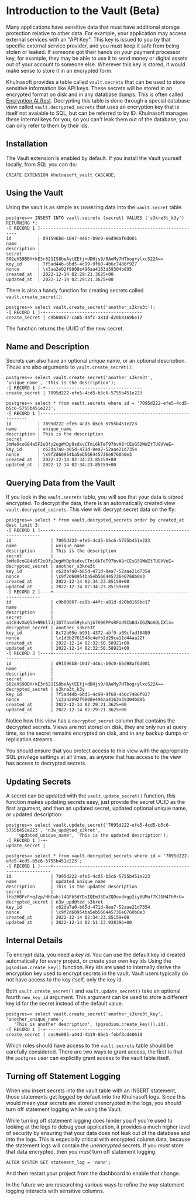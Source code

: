 # Introduction to the Vault (Beta)

Many applications have sensitive data that must have additional
storage protection relative to other data.  For example, your
application may access external services with an "API Key".  This key
is issued to you by that specific external service provider, and you
must keep it safe from being stolen or leaked.  If someone got their
hands on your payment processor key, for example, they may be able to
use it to send money or digital assets out of your account to someone
else.  Wherever this key is stored, it would make sense to store it in
an encrypted form.

Khulnasoft provides a table called `vault.secrets` that can be used to
store sensitive information like API keys.  These secrets will be
stored in an encrypted format on disk and in any database dumps.  This
is often called [Encryption At
Rest](https://en.wikipedia.org/wiki/Data_at_rest).  Decrypting this
table is done through a special database view called
`vault.decrypted_secrets` that uses an encryption key that is itself
not avaiable to SQL, but can be referred to by ID.  Khulnasoft manages
these internal keys for you, so you can't leak them out of the
database, you can only refer to them by their ids.

## Installation

The Vault extension is enabled by default. If you install the Vault 
yourself locally, from SQL you can do:

```
CREATE EXTENSION khulnasoft_vault CASCADE;
```

## Using the Vault

Using the vault is as simple as `INSERT`ing data into the
`vault.secret` table.

```
postgres=> INSERT INTO vault.secrets (secret) VALUES ('s3kre3t_k3y') RETURNING *;
-[ RECORD 1 ]-------------------------------------------------------------
id          | d91596b8-1047-446c-b9c0-66d98af6d001
name        | 
description | 
secret      | S02eXS9BBY+kE3r621IS8beAytEEtj+dDHjs9/0AoMy7HTbog+ylxcS22A==
key_id      | 7f5ad44b-6bd5-4c99-9f68-4b6c7486f927
nonce       | \x3aa2e92f9808e496aa4163a59304b895
created_at  | 2022-12-14 02:29:21.3625+00
updated_at  | 2022-12-14 02:29:21.3625+00
```

There is also a handy function for creating secrets called
`vault.create_secret()`:

```
postgres=> select vault.create_secret('another_s3kre3t');
-[ RECORD 1 ]-+-------------------------------------
create_secret | c9b00867-ca8b-44fc-a81d-d20b8169be17

```

The function returns the UUID of the new secret.

## Name and Description

Secrets can also have an optional _unique_ name, or an optional
description.  These are also arguments to `vault.create_secret()`:

```
postgres=> select vault.create_secret('another_s3kre3t', 'unique_name', 'This is the description');
-[ RECORD 1 ]-+-------------------------------------
create_secret | 7095d222-efe5-4cd5-b5c6-5755b451e223

postgres=> select * from vault.secrets where id = '7095d222-efe5-4cd5-b5c6-5755b451e223';
-[ RECORD 1 ]-----------------------------------------------------------------
id          | 7095d222-efe5-4cd5-b5c6-5755b451e223
name        | unique_name
description | This is the description
secret      | 3mMeOcoG84a5F2uOfy2ugWYDp9sdxvCTmi6kTeT97bvA8rCEsG5DWWZtTU8VVeE=
key_id      | c62da7a0-b85d-471d-8ea7-52aae21d7354
nonce       | \x9f2d60954ba5eb566445736e0760b0e3
created_at  | 2022-12-14 02:34:23.85159+00
updated_at  | 2022-12-14 02:34:23.85159+00
```

## Querying Data from the Vault

If you look in the `vault.secrets` table, you will see that your data
is stored encrypted. To decrypt the data, there is an automatically
created view `vault.decrypted_secrets`.  This view will decrypt secret
data on the fly:

```
postgres=> select * from vault.decrypted_secrets order by created_at desc limit 3;
-[ RECORD 1 ]----+-----------------------------------------------------------------
id               | 7095d222-efe5-4cd5-b5c6-5755b451e223
name             | unique_name
description      | This is the description
secret           | 3mMeOcoG84a5F2uOfy2ugWYDp9sdxvCTmi6kTeT97bvA8rCEsG5DWWZtTU8VVeE=
decrypted_secret | another_s3kre3t
key_id           | c62da7a0-b85d-471d-8ea7-52aae21d7354
nonce            | \x9f2d60954ba5eb566445736e0760b0e3
created_at       | 2022-12-14 02:34:23.85159+00
updated_at       | 2022-12-14 02:34:23.85159+00
-[ RECORD 2 ]----+-----------------------------------------------------------------
id               | c9b00867-ca8b-44fc-a81d-d20b8169be17
name             | 
description      | 
secret           | a1CE4vXwQ53+N9bllJj1D7fasm59ykohjb7K90PPsRFUd9IbBdxIGZNoSQLIXl4=
decrypted_secret | another_s3kre3t
key_id           | 8c72b05e-b931-4372-abf9-a09cfad18489
nonce            | \x1d3b2761548c4efb2d29ca11d44aa22f
created_at       | 2022-12-14 02:32:50.58921+00
updated_at       | 2022-12-14 02:32:50.58921+00
-[ RECORD 3 ]----+-----------------------------------------------------------------
id               | d91596b8-1047-446c-b9c0-66d98af6d001
name             | 
description      | 
secret           | S02eXS9BBY+kE3r621IS8beAytEEtj+dDHjs9/0AoMy7HTbog+ylxcS22A==
decrypted_secret | s3kre3t_k3y
key_id           | 7f5ad44b-6bd5-4c99-9f68-4b6c7486f927
nonce            | \x3aa2e92f9808e496aa4163a59304b895
created_at       | 2022-12-14 02:29:21.3625+00
updated_at       | 2022-12-14 02:29:21.3625+00
```

Notice how this view has a `decrypted_secret` column that contains the
decrypted secrets.  Views are not stored on disk, they are only run at
query time, so the secret remains encrypted on disk, and in any backup
dumps or replication streams.

You should ensure that you protect access to this view with the
appropriate SQL privilege settings at all times, as anyone that has
access to the view has access to decrypted secrets.

## Updating Secrets

A secret can be updated with the `vault.update_secret()` function,
this function makes updating secrets easy, just provide the secret
UUID as the first argument, and then an updated secret, updated
optional unique name, or updated description:

```
postgres=> select vault.update_secret('7095d222-efe5-4cd5-b5c6-5755b451e223', 'n3w_upd@ted_s3kret', 
    'updated_unique_name', 'This is the updated description');
-[ RECORD 1 ]-+-
update_secret | 

postgres=> select * from vault.decrypted_secrets where id = '7095d222-efe5-4cd5-b5c6-5755b451e223';
-[ RECORD 1 ]----+---------------------------------------------------------------------
id               | 7095d222-efe5-4cd5-b5c6-5755b451e223
name             | updated_unique_name
description      | This is the updated description
secret           | lhb3HBFxF+qJzp/HHCwhjl4QFb5dYDsIQEm35DaZQOovdkgp2iy6UMufTKJGH4ThMrU=
decrypted_secret | n3w_upd@ted_s3kret
key_id           | c62da7a0-b85d-471d-8ea7-52aae21d7354
nonce            | \x9f2d60954ba5eb566445736e0760b0e3
created_at       | 2022-12-14 02:34:23.85159+00
updated_at       | 2022-12-14 02:51:13.938396+00
```

## Internal Details

To encrypt data, you need a *key id*.  You can use the default key id
created automatically for every project, or create your own key ids
Using the `pgsodium.create_key()` function.  Key ids are used to
internally derive the encryption key used to encrypt secrets in the
vault.  Vault users typically do not have access to the key itself,
only the key id.

Both `vault.create_secret()` and `vault.update_secret()` take an
optional fourth `new_key_id` argument.  This argument can be used to
store a different key id for the secret instead of the default value.

```
postgres=> select vault.create_secret('another_s3kre3t_key', 'another_unique_name', 
   'This is another description', (pgsodium.create_key()).id);
-[ RECORD 1 ]-+-------------------------------------
create_secret | cec9e005-a44d-4b19-86e1-febf3cd40619
```

Which roles should have access to the `vault.secrets` table should be
carefully considered.  There are two ways to grant access, the first
is that the `postgres` user can explicitly grant access to the vault
table itself.

## Turning off Statement Logging

When you insert secrets into the vault table with an INSERT statement,
those statements get logged by default into the Khulnasoft logs.  Since
this would mean your secrets are stored unencrypted in the logs, you
should turn off statement logging while using the Vault.

While turning off statement logging does hinder you if you're used to
looking at the logs to debug your application, it provides a much
higher level of security by ensuring that your data does not leak out
of the database and into the logs.  This is especially critical with
encrypted column data, because the statement logs will contain the
*unencrypted* secrets.  If you *must* store that data encrypted, then
you *must* turn off statement logging.

```
ALTER SYSTEM SET statement_log = 'none';
```

And then restart your project from the dashboard to enable that
change.

In the future we are researching various ways to refine the way
statement logging interacts with sensitive columns.

